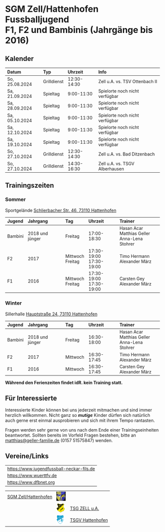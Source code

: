 # SGM Zell/Hattenhofen Fussballjugend<br/>F1, F2 und Bambinis (Jahrgänge bis 2016)

## Kalender

| Datum          | Typ         | Uhrzeit     | Info                           |
| :------------- | :---------- | :---------- | :----------------------------- |
| So, 25.08.2024 | Grilldienst | 12:30-14:30 | Zell u.A. vs. TSV Ottenbach II |
| Sa, 21.09.2024 | Spieltag    | 9:00-11:30  | Spielorte noch nicht verfügbar |
| Sa, 28.09.2024 | Spieltag    | 9:00-11:30  | Spielorte noch nicht verfügbar |
| Sa, 05.10.2024 | Spieltag    | 9:00-11:30  | Spielorte noch nicht verfügbar |
| Sa, 12.10.2024 | Spieltag    | 9:00-11:30  | Spielorte noch nicht verfügbar |
| Sa, 19.10.2024 | Spieltag    | 9:00-11:30  | Spielorte noch nicht verfügbar |
| So, 27.10.2024 | Grilldienst | 12:30-14:30 | Zell u.A. vs. Bad Ditzenbach   |
| So, 27.10.2024 | Grilldienst | 14:30-16:30 | Zell u.A. vs. TSGV Alberhausen |

## Trainingszeiten

### Sommer

Sportgelände <a href="https://goo.gl/maps/FJQeoiVucuZiPWvFA" target="_blank" rel="noopener noreferrer">Schlierbacher Str. 46, 73110 Hattenhofen</a>

| Jugend  | Jahrgang        | Tag                  | Uhrzeit                     | Trainer                                              |
| :------ | :-------------- | :------------------- | :-------------------------- | :--------------------------------------------------- |
| Bambini | 2018 und jünger | Freitag              | 17:00-18:30                 | Hasan Acar<br/>Matthias Geller<br/>Anna-Lena Stohrer |
| F2      | 2017            | Mittwoch<br/>Freitag | 17:30-19:00<br/>17:30-19:00 | Timo Hermann<br/>Alexander März                      |
| F1      | 2016            | Mittwoch<br/>Freitag | 17:30-19:00<br/>17:30-19:00 | Carsten Gey<br/>Alexander März                       |

### Winter

Sillerhalle <a href="https://goo.gl/maps/6ABxqEwNToafWStF8" target="_blank" rel="noopener noreferrer">Hauptstraße 24, 73110 Hattenhofen</a>

| Jugend  | Jahrgang        | Tag      | Uhrzeit     | Trainer                                              |
| :------ | :-------------- | :------- | :---------- | :--------------------------------------------------- |
| Bambini | 2018 und jünger | Freitag  | 16:30-18:00 | Hasan Acar<br/>Matthias Geller<br/>Anna-Lena Stohrer |
| F2      | 2017            | Mittwoch | 16:30-17:45 | Timo Hermann<br/>Alexander März                      |
| F1      | 2016            | Mittwoch | 16:30-17:45 | Carsten Gey<br/>Alexander März                       |

**Während den Ferienzeiten findet idR. kein Training statt.**

## Für Interessierte

Interessierte Kinder können bei uns jederzeit mitmachen und sind immer herzlich willkommen.
Nicht ganz so ***mutige*** Kinder dürfen sich natürlich auch gerne erst einmal ausprobieren und sich mit ihrem Tempo rantasten.

Fragen werden sehr gerne von uns nach dem Ende einer Trainingseinheiten beantwortet.
Sollten bereits im Vorfeld Fragen bestehen, bitte an matthias@geller-familie.de (0157 51575847) wenden.

## Vereine/Links

|                                           |
| :---------------------------------------- |
| https://www.jugendfussball-neckar-fils.de |
| https://www.wuerttfv.de                   |
| https://www.dfbnet.org                    |

|                                                          |                                                              |                                                  |
| -------------------------------------------------------: | :----------------------------------------------------------- | :----------------------------------------------- |
| [SGM Zell/Hattenhofen](https://sgm-zell-hattenhofen.de/) | <img src="cropped-SGM-Zell_Hattenhofen-2.jpg" height="30" /> |                                                  |
|                                                          | <img src="logo_zua.png" height="30" />                       | [TSG ZELL u.A.](https://www.tsg-zell.de/)        |
|                                                          | <img src="logo-hat.gif" height="30" />                       | [TSGV Hattenhofen](https://tsgv-hattenhofen.de/) |

